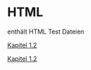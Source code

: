 # HTML
enthält HTML Test Dateien

<a href="001.html">Kapitel 1.2</a>

<a href="002.html">Kapitel 1.2</a>
